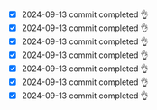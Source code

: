 - [x] 2024-09-13 commit completed 👌
- [x] 2024-09-13 commit completed 👌
- [x] 2024-09-13 commit completed 👌
- [x] 2024-09-13 commit completed 👌
- [x] 2024-09-13 commit completed 👌
- [x] 2024-09-13 commit completed 👌
- [x] 2024-09-13 commit completed 👌
